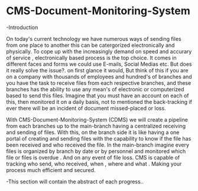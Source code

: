 # CMS-Document-Monitoring-System

-Introduction

On today's current technology we have numerous ways of sending files from one place to another this can be catergorized electronically and physically. To cope up with the increasingly demand on speed and accurary of service , electronically based process is the top choice. It comes in different faces and forms we could use E-mails, Social Medias etc. But does it really solve the issue?. on first glance it would, But think of this if you are on a company with  thousands of employees and hundred's of branches and you have the task to receive files from each respective branches, and these branches has the ability to use any mean's of electronic or computerized based to send this files. Imagine that you must have an account on each of this, then monitored it on a daily basis, not to mentioned the back-tracking if ever there will be an incident of document missed-placed or loss.

With CMS-Document-Monitoring-System (CDMS) we will create a pipeline from each branches up to the main-branch having a centralized receiving and sending of files. With this, on the branch side it is like having a one portal of creating and sending files with the capability to know if the file has been received and who received the file. In the main-branch imagine every files is  organized by branch by date or by personnel and monitored which file or files is overdue . And on any event of file loss. CMS is capable of tracking  who send, who received, when , where  and what . Making your process much efficient and secured.


-This section will contain the abstract of each progress..

